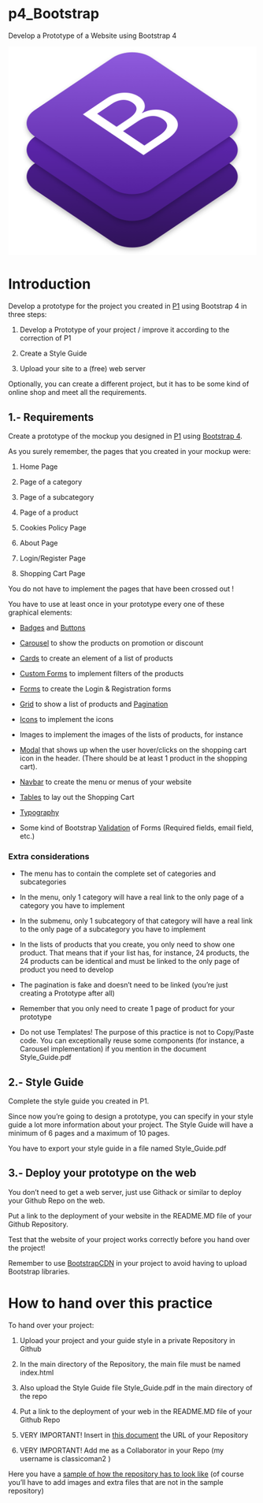 # p4_Bootstrap

Develop a Prototype of a Website using Bootstrap 4

![Bootstrap_4](https://github.com/davidgm17/p4_Bootstrap/blob/master/src/resources/img/bootstrap-logo.png)

# Introduction

Develop a prototype for the project you created in [P1](https://docs.google.com/document/d/1SFCxmT2ibmHUssbJGA79FjifcboCwDBwBzuA37XQJpM/) using Bootstrap 4 in three steps:

1.  Develop a Prototype of your project / improve it according to the correction of P1
    
2.  Create a Style Guide
    
3.  Upload your site to a (free) web server
    

  

Optionally, you can create a different project, but it has to be some kind of online shop and meet all the requirements.

## 1.- Requirements

Create a prototype of the mockup you designed in [P1](https://docs.google.com/document/d/1SFCxmT2ibmHUssbJGA79FjifcboCwDBwBzuA37XQJpM/)  using [Bootstrap 4](https://getbootstrap.com/).

As you surely remember, the pages that you created in your mockup were:

1.  Home Page
    
2.  Page of a category
    
3.  Page of a subcategory
    
4.  Page of a product
    
5.  Cookies Policy Page
    
6.  About Page
    
7.  Login/Register Page
    
8.  Shopping Cart Page
    

  

You do not have to implement the pages that have been crossed out !

You have to use at least once in your prototype every one of these graphical elements:

-   [Badges](https://www.w3schools.com/bootstrap4/bootstrap_badges.asp) and [Buttons](https://www.w3schools.com/bootstrap4/bootstrap_buttons.asp)
    
-   [Carousel](https://www.w3schools.com/bootstrap4/bootstrap_carousel.asp) to show the products on promotion or discount
    
-   [Cards](https://www.w3schools.com/bootstrap4/bootstrap_cards.asp) to create an element of a list of products
    
-   [Custom Forms](https://www.w3schools.com/bootstrap4/bootstrap_forms_custom.asp) to implement filters of the products
    
-   [Forms](https://www.w3schools.com/bootstrap4/bootstrap_forms.asp) to create the Login & Registration forms
    
-   [Grid](https://www.w3schools.com/bootstrap4/bootstrap_grid_system.asp) to show a list of products and [Pagination](https://www.w3schools.com/bootstrap4/bootstrap_pagination.asp)
    
-   [Icons](https://www.w3schools.com/icons/bootstrap_icons_glyphicons.asp) to implement the icons
    
-   Images to implement the images of the lists of products, for instance
    
-   [Modal](https://www.w3schools.com/bootstrap4/bootstrap_modal.asp) that shows up when the user hover/clicks on the shopping cart icon in the header. (There should be at least 1 product in the shopping cart).
    
-   [Navbar](https://www.w3schools.com/bootstrap4/bootstrap_navbar.asp) to create the menu or menus of your website
    
-   [Tables](https://www.w3schools.com/bootstrap4/bootstrap_tables.asp) to lay out the Shopping Cart
    
-   [Typography](https://www.w3schools.com/bootstrap4/bootstrap_typography.asp)
    
-   Some kind of Bootstrap [Validation](https://getbootstrap.com/docs/4.0/components/forms/#validation) of Forms (Required fields, email field, etc.)
    

  

### Extra considerations

-   The menu has to contain the complete set of categories and subcategories
    
-   In the menu, only 1 category will have a real link to the only page of a category you have to implement
    
-   In the submenu, only 1 subcategory of that category will have a real link to the only page of a subcategory you have to implement
    
-   In the lists of products that you create, you only need to show one product. That means that if your list has, for instance, 24 products, the 24 products can be identical and must be linked to the only page of product you need to develop
    
-   The pagination is fake and doesn’t need to be linked (you’re just creating a Prototype after all)
    
-   Remember that you only need to create 1 page of product for your prototype
    
-   Do not use Templates! The purpose of this practice is not to Copy/Paste code. You can exceptionally reuse some components (for instance, a Carousel implementation) if you mention in the document Style_Guide.pdf
    

  

## 2.- Style Guide

Complete the style guide you created in P1.

Since now you’re going to design a prototype, you can specify in your style guide a lot more information about your project. The Style Guide will have a minimum of 6 pages and a maximum of 10 pages.

You have to export your style guide in a file named Style_Guide.pdf

  

## 3.- Deploy your prototype on the web

You don’t need to get a web server, just use Githack or similar to deploy your Github Repo on the web.

Put a link to the deployment of your website in the README.MD file of your Github Repository.

Test that the website of your project works correctly before you hand over the project!

Remember to use [BootstrapCDN](https://www.bootstrapcdn.com/) in your project to avoid having to upload Bootstrap libraries.

  

# How to hand over this practice

To hand over your project:

1.  Upload your project and your guide style in a private Repository  in Github
    
2.  In the main directory of the Repository, the main file must be named index.html
    
3.  Also upload the Style Guide file Style_Guide.pdf in the main directory of the repo
    
4.  Put a link to the deployment of your web in the README.MD file of your Github Repo
    
5.  VERY IMPORTANT!  Insert in [this document](https://docs.google.com/spreadsheets/d/1uZVvtS6AN32pQb6sQe4QAVpP1YUzlkTvQ3khjsKwShI/edit#gid=0) the URL of your Repository
    
6.  VERY IMPORTANT!  Add me as a Collaborator in your Repo (my username is classicoman2 )
    

Here you have a [sample of how the repository has to look like](https://github.com/classicoman2/sample/tree/master) (of course you’ll have to add images and extra files that are not in the sample repository)